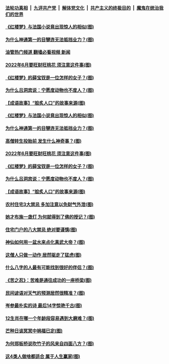 ####  [法轮功真相](../../../../basic/blob/master/README.md?t=06102101) &nbsp;|&nbsp; [九评共产党](../../../../9ping.md/blob/master/README.md?t=06102101) &nbsp;|&nbsp; [解体党文化](../../../../jtdwh.md/blob/master/README.md?t=06102101)  &nbsp;|&nbsp; [共产主义的终极目的](../../../../gczydzjmd.md/blob/master/README.md?t=06102101) &nbsp;|&nbsp; [魔鬼在统治我们的世界](../../../../mgztzwmdsj.md/blob/master/README.md?t=06102101) 

#### [《红楼梦》与法国小说竟出现惊人的相似(图)](../pages/p7/1007445.md?t=06102101) 

#### [为什么神通第一的目犍连无法抵挡业力？(图)](../pages/p7/1005240.md?t=06102101) 

#### [油管热门频道 翻墙必看视频 新闻](http://45.76.130.85:81/youtube.html?06102101)

#### [2022年6月要旺财旺桃花 须注意这件事(图)](../pages/p7/1008696.md?t=06102101) 

#### [《红楼梦》的薛宝钗是一位怎样的女子？(图)](../pages/p7/1008532.md?t=06102101) 

#### [为什么吕洞宾说：宁愿度动物也不度人？(图)](../pages/p7/1005920.md?t=06102101) 

#### [【成语故事】“脍炙人口”的故事来源(图)](../pages/p7/1008397.md?t=06102101) 

#### [《红楼梦》与法国小说竟出现惊人的相似(图)](../pages/p7/1007445.md?t=06102101) 

#### [为什么神通第一的目犍连无法抵挡业力？(图)](../pages/p7/1005240.md?t=06102101) 

#### [高僧转生投胎前 发生什么神奇事？(图)](../pages/p7/1008205.md?t=06102101) 

#### [2022年6月要旺财旺桃花 须注意这件事(图)](../pages/p7/1008696.md?t=06102101) 

#### [《红楼梦》的薛宝钗是一位怎样的女子？(图)](../pages/p7/1008532.md?t=06102101) 

#### [为什么吕洞宾说：宁愿度动物也不度人？(图)](../pages/p7/1005920.md?t=06102101) 

#### [【成语故事】“脍炙人口”的故事来源(图)](../pages/p7/1008397.md?t=06102101) 

#### [农村住宅3大禁忌 多加注意以免财气外泄(图)](../pages/p7/1005887.md?t=06102101) 

#### [她才布施一盏灯 为何就得到了佛的授记？(图)](../pages/p7/1007620.md?t=06102101) 

#### [住宅门户的八大禁忌 绝对要谨慎(图)](../pages/p7/1005797.md?t=06102101) 

#### [神仙如何用一盆水来点化真武大帝？(图)](../pages/p7/1007623.md?t=06102101) 

#### [这僧人只做一动作 居然驱走了猛虎(图)](../pages/p7/1007820.md?t=06102101) 

#### [什么八字的人最有可能找到很好的伴侣？(图)](../pages/p7/1004508.md?t=06102101) 

#### [《苦之忍》：苦难是通往成功的一座桥梁(图)](../pages/p7/1008344.md?t=06102101) 

#### [民间谚语对天气的预测居然很精准？(图)](../pages/p7/1001257.md?t=06102101) 

#### [岑参最朴实的诗 最后14字惊艳千古(图)](../pages/p7/1001654.md?t=06102101) 

#### [12生肖在哪一个年龄段容易遇到大磨难？(图)](../pages/p7/1004534.md?t=06102101) 

#### [芒种日谈冥冥中祸福已定(图)](../pages/p7/1008156.md?t=06102101) 

#### [为何郑板桥说吹竹子的风来自四面八方？(图)](../pages/p7/1007439.md?t=06102101) 

#### [这4类人做啥都适合 属于人生赢家(图)](../pages/p7/1003388.md?t=06102101) 

<img src='http://gfw-breaker.win/goodnews/indexes/p7.md' width='0px' height='0px'/>
